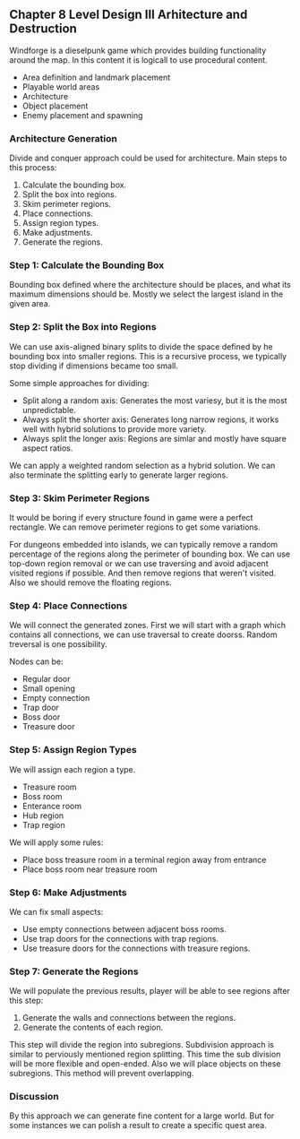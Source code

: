 ## Chapter 8 Level Design III Arhitecture and Destruction

Windforge is a dieselpunk game which provides building functionality around the map. In this content it is logicall to use procedural content.

- Area definition and landmark placement
- Playable world areas
- Architecture
- Object placement
- Enemy placement and spawning

### Architecture Generation

Divide and conquer approach could be used for architecture. Main steps to this process:

1. Calculate the bounding box.
2. Split the box into regions.
3. Skim perimeter regions.
4. Place connections.
5. Assign region types.
6. Make adjustments.
7. Generate the regions.

### Step 1: Calculate the Bounding Box

Bounding box defined where the architecture should be places, and what its maximum dimensions should be. Mostly we select the largest island in the given area.

### Step 2: Split the Box into Regions

We can use axis-aligned binary splits to divide the space defined by he bounding box into smaller regions. This is a recursive process, we typically stop dividing if dimensions became too small.

Some simple approaches for dividing:

- Split along a random axis: Generates the most variesy, but it is the most unpredictable.
- Always split the shorter axis: Generates long narrow regions, it works well with hybrid solutions to provide more variety.
- Always split the longer axis: Regions are simlar and mostly have square aspect ratios.

We can apply a weighted random selection as a hybrid solution. We can also terminate the splitting early to generate larger regions.

### Step 3: Skim Perimeter Regions

It would be boring if every structure found in game were a perfect rectangle. We can remove perimeter regions to get some variations.

For dungeons embedded into islands, we can typically remove a random percentage of the regions along the perimeter of bounding box. We can use top-down region removal or we can use traversing and avoid adjacent visited regions if possible. And then remove regions that weren't visited. Also we should remove the floating regions.

### Step 4: Place Connections

We will connect the generated zones. First we will start with a graph which contains all connections, we can use traversal to create doorss. Random treversal is one possibility.

Nodes can be:

- Regular door
- Small opening
- Empty connection
- Trap door
- Boss door
- Treasure door

### Step 5: Assign Region Types

We will assign each region a type.

- Treasure room
- Boss room
- Enterance room
- Hub region
- Trap region

We will apply some rules:

- Place boss treasure room in a terminal region away from entrance
- Place boss room near treasure room

### Step 6: Make Adjustments

We can fix small aspects:

- Use empty connections between adjacent boss rooms.
- Use trap doors for the connections with trap regions.
- Use treasure doors for the connections with treasure regions.

### Step 7: Generate the Regions

We will populate the previous results, player will be able to see regions after this step:

1. Generate the walls and connections between the regions.
2. Generate the contents of each region.

This step will divide the region into subregions. Subdivision approach is similar to perviously mentioned region splitting. This time the sub division will be more flexible and open-ended. Also we will place objects on these subregions. This method will prevent overlapping.

### Discussion

By this approach we can generate fine content for a large world. But for some instances we can polish a result to create a specific quest area.

